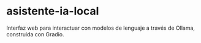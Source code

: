 # asistente-ia-local
Interfaz web para interactuar con modelos de lenguaje a través de Ollama, construida con Gradio.
